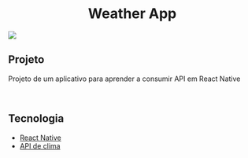  <html>
  <h1 align="center">Weather App</h1>
 <img src="https://user-images.githubusercontent.com/53982668/120874614-e5af8000-c57d-11eb-8518-8a20cf48673f.png">
  <br>
 
  <h2>Projeto</h2>
  <p>Projeto de um aplicativo para aprender a consumir API em React Native<p>
  <br>
 
  <h2>Tecnologia</h2>
  <ul>
  <li><a href="https://reactnative.dev">React Native</a></li>
  <li><a href="https://openweathermap.org">API de clima</a></li>
  </ul>
  
 </html>
